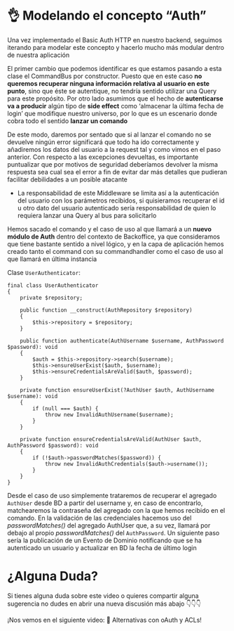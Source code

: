 👌 Modelando el concepto “Auth”
===============================

Una vez implementado el Basic Auth HTTP en nuestro backend, seguimos iterando para modelar este concepto y hacerlo mucho más modular dentro de nuestra aplicación

El primer cambio que podemos identificar es que estamos pasando a esta clase el CommandBus por constructor. Puesto que en este caso **no queremos recuperar ninguna información relativa al usuario en este punto**, sino que éste se autentique, no tendría sentido utilizar una Query para este propósito. Por otro lado asumimos que el hecho de **autenticarse va a producir** algún tipo de **side effect** como ‘almacenar la última fecha de login’ que modifique nuestro universo, por lo que es un escenario donde cobra todo el sentido **lanzar un comando**

De este modo, daremos por sentado que si al lanzar el comando no se devuelve ningún error significará que todo ha ido correctamente y añadiremos los datos del usuario a la request tal y como vimos en el paso anterior. Con respecto a las excepciones devueltas, es importante puntualizar que por motivos de seguridad deberíamos devolver la misma respuesta sea cual sea el error a fin de evitar dar más detalles que pudieran facilitar debilidades a un posible atacante

*   La responsabilidad de este Middleware se limita así a la autenticación del usuario con los parámetros recibidos, si quisieramos recuperar el id u otro dato del usuario autenticado sería responsabilidad de quien lo requiera lanzar una Query al bus para solicitarlo

Hemos sacado el comando y el caso de uso al que llamará a un **nuevo módulo de Auth** dentro del contexto de Backoffice, ya que consideramos que tiene bastante sentido a nivel lógico, y en la capa de aplicación hemos creado tanto el command con su commandhandler como el caso de uso al que llamará en última instancia

Clase `UserAuthenticator`:

    final class UserAuthenticator
    {
        private $repository;
    
        public function __construct(AuthRepository $repository)
        {
            $this->repository = $repository;
        }
    
        public function authenticate(AuthUsername $username, AuthPassword $password): void
        {
            $auth = $this->repository->search($username);
            $this->ensureUserExist($auth, $username);
            $this->ensureCredentialsAreValid($auth, $password);
        }
    
        private function ensureUserExist(?AuthUser $auth, AuthUsername $username): void
        {
            if (null === $auth) {
                throw new InvalidAuthUsername($username);
            }
        }
    
        private function ensureCredentialsAreValid(AuthUser $auth, AuthPassword $password): void
        {
            if (!$auth->passwordMatches($password)) {
                throw new InvalidAuthCredentials($auth->username());
            }
        }
    }


Desde el caso de uso simplemente trataremos de recuperar el agregado `AuthUser` desde BD a partir del username y, en caso de encontrarlo, matchearemos la contraseña del agregado con la que hemos recibido en el comando. En la validación de las credenciales hacemos uso del _passwordMatches()_ del agregado AuthUser que, a su vez, llamará por debajo al propio _passwordMatches()_ del `AuthPassword`. Un siguiente paso sería la publicación de un Evento de Dominio notificando que se ha autenticado un usuario y actualizar en BD la fecha de último login

¿Alguna Duda?
=============

Si tienes alguna duda sobre este video o quieres compartir alguna sugerencia no dudes en abrir una nueva discusión más abajo 👇👇👇

¡Nos vemos en el siguiente video: 🤝 Alternativas con oAuth y ACLs!